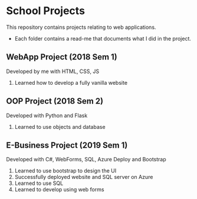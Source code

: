 
# School Projects
This repository contains projects relating to web applications. 
 - Each folder contains a read-me that documents what I did in the project.

## WebApp Project (2018 Sem 1)
Developed by me with HTML, CSS, JS

 1. Learned how to develop a fully vanilla website

## OOP Project (2018 Sem 2)
Developed with Python and Flask

 1. Learned to use objects and database

## E-Business Project (2019 Sem 1)
Developed with C#, WebForms, SQL, Azure Deploy and Bootstrap

 1. Learned to use bootstrap to design the UI
 2. Successfully deployed website and SQL server on Azure
 3. Learned to use SQL
 4. Learned to develop using web forms
